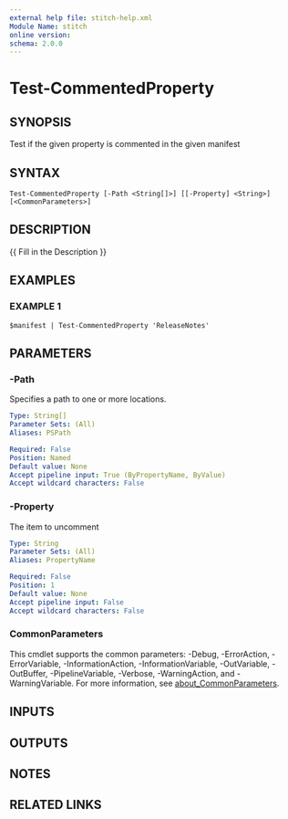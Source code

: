 ```yaml
---
external help file: stitch-help.xml
Module Name: stitch
online version:
schema: 2.0.0
---
```


# Test-CommentedProperty

## SYNOPSIS
Test if the given property is commented in the given manifest

## SYNTAX

```
Test-CommentedProperty [-Path <String[]>] [[-Property] <String>] [<CommonParameters>]
```

## DESCRIPTION
{{ Fill in the Description }}

## EXAMPLES

### EXAMPLE 1
```
$manifest | Test-CommentedProperty 'ReleaseNotes'
```

## PARAMETERS

### -Path
Specifies a path to one or more locations.

```yaml
Type: String[]
Parameter Sets: (All)
Aliases: PSPath

Required: False
Position: Named
Default value: None
Accept pipeline input: True (ByPropertyName, ByValue)
Accept wildcard characters: False
```

### -Property
The item to uncomment

```yaml
Type: String
Parameter Sets: (All)
Aliases: PropertyName

Required: False
Position: 1
Default value: None
Accept pipeline input: False
Accept wildcard characters: False
```

### CommonParameters
This cmdlet supports the common parameters: -Debug, -ErrorAction, -ErrorVariable, -InformationAction, -InformationVariable, -OutVariable, -OutBuffer, -PipelineVariable, -Verbose, -WarningAction, and -WarningVariable. For more information, see [about_CommonParameters](http://go.microsoft.com/fwlink/?LinkID=113216).

## INPUTS

## OUTPUTS

## NOTES

## RELATED LINKS
